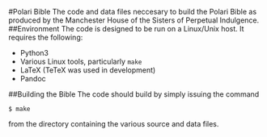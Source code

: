 #Polari Bible
The code and data files neccesary to build the Polari Bible as produced
by the Manchester House of the Sisters of Perpetual Indulgence.
##Environment
The code is designed to be run on a Linux/Unix host. It requires the following:

* Python3
* Various Linux tools, particularly `make`
* LaTeX (TeTeX was used in development)
* Pandoc

##Building the Bible
The code should build by simply issuing the command

`$ make`

from the directory containing the various source and data files.